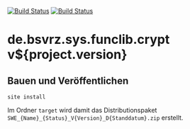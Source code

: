 [![Build Status](https://travis-ci.org/datenverteiler/de.bsvrz.sys.funclib.crypt.svg?branch=master)](https://travis-ci.org/datenverteiler/de.bsvrz.sys.funclib.crypt)
[![Build Status](https://api.bintray.com/packages/datenverteiler/maven/de.bsvrz.sys.funclib.crypt/images/download.svg)](https://bintray.com/datenverteiler/maven/de.bsvrz.sys.funclib.crypt)

de.bsvrz.sys.funclib.crypt v${project.version}
==================================


Bauen und Veröffentlichen
-------------------------

    site install

Im Ordner `target` wird damit das Distributionspaket
`SWE_{Name}_{Status}_V{Version}_D{Standdatum}.zip` erstellt.
